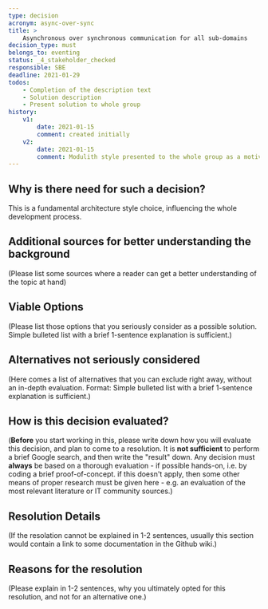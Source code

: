 ```yaml
---
type: decision
acronym: async-over-sync
title: >
    Asynchronous over synchronous communication for all sub-domains
decision_type: must
belongs_to: eventing
status: _4_stakeholder_checked
responsible: SBE
deadline: 2021-01-29
todos:
    - Completion of the description text
    - Solution description
    - Present solution to whole group 
history:
    v1:
        date: 2021-01-15
        comment: created initially
    v2:
        date: 2021-01-15
        comment: Modulith style presented to the whole group as a motivation        
---
```


## Why is there need for such a decision?

This is a fundamental architecture style choice, influencing the whole development process.

## Additional sources for better understanding the background

(Please list some sources where a reader can get a better understanding of the topic at hand)


## Viable Options

(Please list those options that you seriously consider as a possible solution. Simple bulleted list with a brief 
1-sentence explanation is sufficient.)


## Alternatives not seriously considered

(Here comes a list of alternatives that you can exclude right away, without an in-depth evaluation. Format: 
Simple bulleted list with a brief 1-sentence explanation is sufficient.)



## How is this decision evaluated?

(**Before** you start working in this, please write down how you will evaluate this decision, and plan to 
come to a resolution. 
It is  **not sufficient** to perform a brief Google search, and then write  the "result" down. Any decision must
**always** be based on a thorough evaluation - if possible hands-on, i.e. by coding a brief proof-of-concept.
if this doesn't apply, then some other means of proper research must be given here - e.g. an evaluation of 
the most relevant literature or IT community sources.) 

 
## Resolution Details

(If the resolation cannot be explained in 1-2 sentences, usually this section would contain a link to some
documentation in the Github wiki.)


## Reasons for the resolution

(Please explain in 1-2 sentences, why you ultimately opted for this resolution, and not for an alternative one.)

